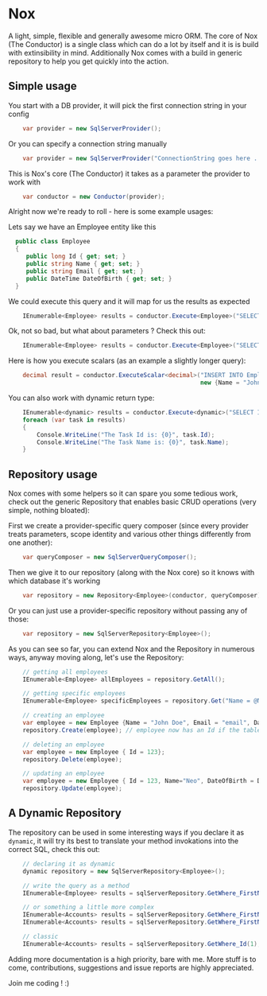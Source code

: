 Nox
===

A light, simple, flexible and generally awesome micro ORM.
The core of Nox (The Conductor) is a single class which can do a lot by itself and it is is build with extinsibility in mind.
Additionally Nox comes with a build in generic repository to help you get quickly into the action.

Simple usage
------------
You start with a DB provider, it will pick the first connection string in your config

```cs
	var provider = new SqlServerProvider();
```

Or you can specify a connection string manually

```cs
	var provider = new SqlServerProvider("ConnectionString goes here ...");
```

This is Nox's core (The Conductor) it takes as a parameter the provider to work with

```cs
	var conductor = new Conductor(provider);
```

Alright now we're ready to roll - here is some example usages:

Lets say we have an Employee entity like this

```cs
  public class Employee
  {
     public long Id { get; set; }
     public string Name { get; set; }
     public string Email { get; set; }
     public DateTime DateOfBirth { get; set; }
  }
```
           
We could execute this query and it will map for us the results as expected

```cs
	IEnumerable<Employee> results = conductor.Execute<Employee>("SELECT Id, Name, Email, DateOfBirth FROM Employee");
```

Ok, not so bad, but what about parameters ? Check this out:

```cs
	IEnumerable<Employee> results = conductor.Execute<Employee>("SELECT * FROM Employee WHERE Id = @Id", new {Id = 123});
```

Here is how you execute scalars (as an example a slightly longer query):

```cs
	decimal result = conductor.ExecuteScalar<decimal>("INSERT INTO Employee (Name, Email, DateOfBirth) VALUES (@Name, @Email, @DateOfBirth) SELECT SCOPE_IDENTITY()", 
													  new {Name = "John Doe", Email = "test@test.com", DateOfBirth = new DateTime(1970, 1, 1)});
```

You can also work with dynamic return type:

```cs
	IEnumerable<dynamic> results = conductor.Execute<dynamic>("SELECT Id, Name FROM Tasks");            
	foreach (var task in results)
	{
		Console.WriteLine("The Task Id is: {0}", task.Id);
		Console.WriteLine("The Task Name is: {0}", task.Name);
	}
```

Repository usage
----------------

Nox comes with some helpers so it can spare you some tedious work, check out the generic Repository that enables basic CRUD operations (very simple, nothing bloated):

First we create a provider-specific query composer (since every provider treats parameters, scope identity and various other things differently from one another):

```cs
	var queryComposer = new SqlServerQueryComposer();
```

Then we give it to our repository (along with the Nox core) so it knows with which database it's working

```cs
	var repository = new Repository<Employee>(conductor, queryComposer);
```

Or you can just use a provider-specific repository without passing any of those:

```cs
	var repository = new SqlServerRepository<Employee>();
```

As you can see so far, you can extend Nox and the Repository in numerous ways, anyway moving along, let's use the Repository:

```cs
	// getting all employees
	IEnumerable<Employee> allEmployees = repository.GetAll();

	// getting specific employees
	IEnumerable<Employee> specificEmployees = repository.Get("Name = @Name", new {Name = "Neo"});

	// creating an employee
	var employee = new Employee {Name = "John Doe", Email = "email", DateOfBirth = DateTime.Today};
	repository.Create(employee); // employee now has an Id if the table has identity scope

	// deleting an employee
	var employee = new Employee { Id = 123};
	repository.Delete(employee);

	// updating an employee
	var employee = new Employee { Id = 123, Name="Neo", DateOfBirth = DateTime.Today, Email = "neo@internet.com"};
	repository.Update(employee);	
```

A Dynamic Repository
-----------------------------

The repository can be used in some interesting ways if you declare it as `dynamic`, it will try its best to translate your method invokations into the correct SQL, check this out:

```cs
	// declaring it as dynamic 
	dynamic repository = new SqlServerRepository<Employee>();

	// write the query as a method
	IEnumerable<Employee> results = sqlServerRepository.GetWhere_FirstName("Neo");

	// or something a little more complex
	IEnumerable<Accounts> results = sqlServerRepository.GetWhere_FirstName_And_LastName("John", "Smith");
	IEnumerable<Accounts> results = sqlServerRepository.GetWhere_FirstName_Or_Email("John", "jsmith@internet.com");

	// classic
	IEnumerable<Accounts> results = sqlServerRepository.GetWhere_Id(1);
```

Adding more documentation is a high priority, bare with me.
More stuff is to come, contributions, suggestions and issue reports are highly appreciated.

Join me coding ! :)